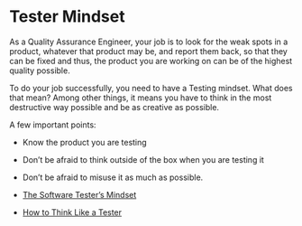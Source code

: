 # Tester Mindset

As a Quality Assurance Engineer, your job is to look for the weak spots in a product, whatever that product may be, and report them back, so that they can be fixed and thus, the product you are working on can be of the highest quality possible.

To do your job successfully, you need to have a Testing mindset. What does that mean? Among other things, it means you have to think in the most destructive way possible and be as creative as possible.

A few important points:
- Know the product you are testing
- Don’t be afraid to think outside of the box when you are testing it
- Don’t be afraid to misuse it as much as possible. 

- [The Software Tester’s Mindset](https://softwaretester.careers/the-software-testers-mindset/)
- [How to Think Like a Tester](https://medium.com/@blakenorrish/how-to-think-like-a-tester-7a174ff6aeaf)